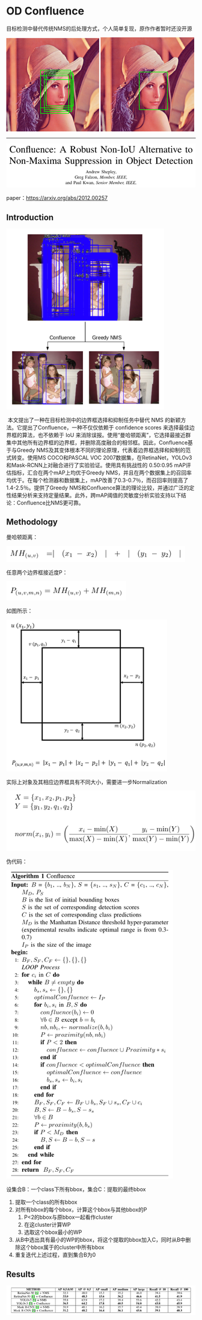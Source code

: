 # OD Confluence

目标检测中替代传统NMS的后处理方式，个人简单复现，原作作者暂时还没开源

<img src="md\11.png" alt="11" style="zoom:50%;" />

<img src="md\12.png" alt="12" style="zoom:50%;" />



------

![1](md\1.png)

paper：https://arxiv.org/abs/2012.00257

## Introduction

<img src="md\2.png" alt="2" style="zoom:75%;" />

​	本文提出了一种在目标检测中的边界框选择和抑制任务中替代 NMS 的新颖方法。它提出了Confluence，一种不仅仅依赖于 confidence scores 来选择最佳边界框的算法，也不依赖于 IoU 来消除误报。使用“曼哈顿距离”，它选择最接近群集中其他所有边界框的边界框，并删除高度融合的相邻框。因此，Confluence基于与Greedy  NMS及其变体根本不同的理论原理，代表着边界框选择和抑制的范式转变。使用MS COCO和PASCAL VOC  2007数据集，在RetinaNet，YOLOv3和Mask-RCNN上对融合进行了实验验证。使用具有挑战性的 0.50:0.95  mAP评估指标，汇合在两个mAP上均优于Greedy  NMS，并且在两个数据集上的召回率均优于。在每个检测器和数据集上，mAP改善了0.3-0.7％，而召回率则提高了1.4-2.5％。提供了Greedy  NMS和Confluence算法的理论比较，并通过广泛的定性结果分析来支持定量结果。此外，跨mAP阈值的灵敏度分析实验支持以下结论：Confluence比NMS更可靠。

## Methodology

曼哈顿距离：

![3](md\3.png)

任意两个边界框接近度P：

![4](md\4.png)

如图所示：

<img src="md\5.png" alt="5" style="zoom:80%;" />

实际上对象及其相应边界框具有不同大小，需要进一步Normalization

<img src="md\6.png" alt="6"  />

伪代码：

![7](md\7.png)

设集合B：一个class下所有bbox，集合C：提取的最终bbox

1. 提取一个class的所有bbox
2. 对所有bbox的每个bbox，计算这个bbox与其他bbox的P
   1. P<2的bbox与原bbox一起看作cluster
   2. 在这cluster计算WP
   3. 选取这个bbox最小的WP
3. 从B中选出具有最小的WP的bbox，将这个提取的bbox加入C，同时从B中删除这个bbox属于的cluster中所有bbox
4. 重复迭代上述过程，直到集合B为0



## Results

![8](md\8.png)

